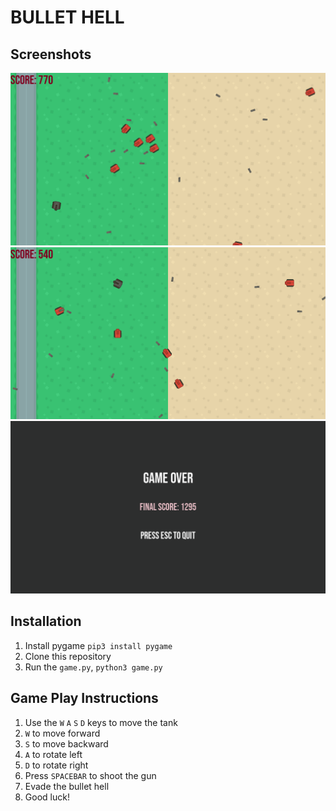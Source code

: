 # BULLET HELL

## Screenshots
![screenshot](screenshots/02_12_24_185504.png)
![screenshot](screenshots/02_12_24_185219.png)
![screenshot](screenshots/02_12_24_185531.png)

## Installation
1. Install pygame `pip3 install pygame`
2. Clone this repository
3. Run the `game.py`, `python3 game.py`
## Game Play Instructions
1. Use the `W` `A` `S` `D` keys to move the tank
2. `W` to move forward
3. `S` to move backward 
4. `A` to rotate left
5. `D` to rotate right
6. Press `SPACEBAR` to shoot the gun
7. Evade the bullet hell
8. Good luck!
